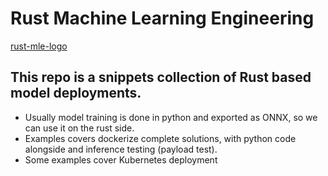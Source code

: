 # Rust Machine Learning Engineering

[rust-mle-logo](/assets/repo_rust_mle.jpg)

## This repo is a snippets collection of Rust based model deployments.
  * Usually model training is done in python and exported as ONNX, so we can use it on the rust side.
  * Examples covers dockerize complete solutions, with python code alongside and inference testing (payload test).
  * Some examples cover Kubernetes deployment

    
